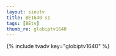 ```yaml
--- 
layout: sieutv
title: BE1640 s1
tags: [BEtv]
thumb_re: globiptv1640
---
```

{% include tvadv key="globiptv1640" %} 
